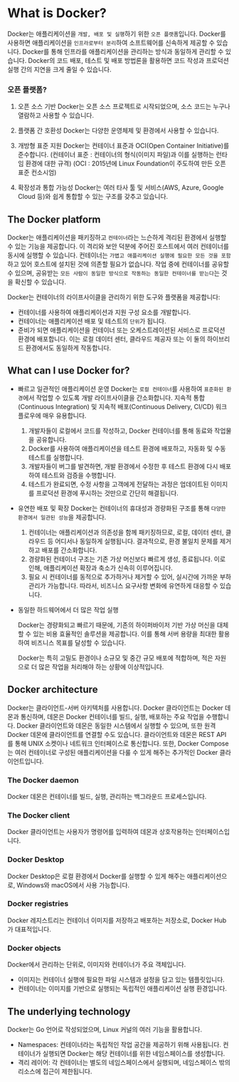 # What is Docker?

Docker는 애플리케이션을 `개발, 배포 및 실행`하기 위한 `오픈 플랫폼`입니다.
Docker를 사용하면 애플리케이션을 `인프라로부터 분리`하여 소프트웨어를 신속하게 제공할 수 있습니다.
Docker를 통해 인프라를 애플리케이션을 관리하는 방식과 동일하게 관리할 수 있습니다.
Docker의 코드 배포, 테스트 및 배포 방법론을 활용하면 코드 작성과 프로덕션 실행 간의 지연을 크게 줄일 수 있습니다.

### 오픈 플랫폼?

1. 오픈 소스 기반
   Docker는 오픈 소스 프로젝트로 시작되었으며, 소스 코드는 누구나 열람하고 사용할 수 있습니다.

2. 플랫폼 간 호환성
   Docker는 다양한 운영체제 및 환경에서 사용할 수 있습니다.

3. 개방형 표준 지원
   Docker는 컨테이너 표준과 OCI(Open Container Initiative)를 준수합니다.
   (컨테이너 표준 : 컨테이너의 형식(이미지 파일)과 이를 실행하는 런타임 환경에 대한 규격)
   (OCI : 2015년에 Linux Foundation이 주도하여 만든 오픈 표준 컨소시엄)

4. 확장성과 통합 가능성
   Docker는 여러 타사 툴 및 서비스(AWS, Azure, Google Cloud 등)와 쉽게 통합할 수 있는 구조를 갖추고 있습니다.

## The Docker platform

Docker는 애플리케이션을 패키징하고 `컨테이너`라는 느슨하게 격리된 환경에서 실행할 수 있는 기능을 제공합니다.
이 격리와 보안 덕분에 주어진 호스트에서 여러 컨테이너를 동시에 실행할 수 있습니다.
컨테이너는 `가볍고 애플리케이션 실행에 필요한 모든 것을 포함`하고 있어 호스트에 설치된 것에 의존할 필요가 없습니다.
작업 중에 컨테이너를 공유할 수 있으며, 공유받는 `모든 사람이 동일한 방식으로 작동하는 동일한 컨테이너를 받는다`는 것을 확신할 수 있습니다.

Docker는 컨테이너의 라이프사이클을 관리하기 위한 도구와 플랫폼을 제공합니다:

- 컨테이너를 사용하여 애플리케이션과 지원 구성 요소를 개발합니다.
- 컨테이너는 애플리케이션 배포 및 테스트의 `단위`가 됩니다.
- 준비가 되면 애플리케이션을 컨테이너 또는 오케스트레이션된 서비스로 프로덕션 환경에 배포합니다.
  이는 로컬 데이터 센터, 클라우드 제공자 또는 이 둘의 하이브리드 환경에서도 동일하게 작동합니다.

## What can I use Docker for?

- 빠르고 일관적인 애플리케이션 운영
  Docker는 `로컬 컨테이너`를 사용하여 `표준화된 환경`에서 작업할 수 있도록 개발 라이프사이클을 간소화합니다.
  지속적 통합(Continuous Integration) 및 지속적 배포(Continuous Delivery, CI/CD) 워크플로우에 매우 유용합니다.

  1. 개발자들이 로컬에서 코드를 작성하고, Docker 컨테이너를 통해 동료와 작업물을 공유합니다.
  2. Docker를 사용하여 애플리케이션을 테스트 환경에 배포하고, 자동화 및 수동 테스트를 실행합니다.
  3. 개발자들이 버그를 발견하면, 개발 환경에서 수정한 후 테스트 환경에 다시 배포하여 테스트와 검증을 수행합니다.
  4. 테스트가 완료되면, 수정 사항을 고객에게 전달하는 과정은 업데이트된 이미지를 프로덕션 환경에 푸시하는 것만으로 간단히 해결됩니다.

- 유연한 배포 및 확장
  Docker는 컨테이너의 휴대성과 경량화된 구조를 통해 `다양한 환경에서 일관된 성능`을 제공합니다.

  1. 컨테이너는 애플리케이션과 의존성을 함께 패키징하므로, 로컬, 데이터 센터, 클라우드 등 어디서나 동일하게 실행됩니다.
     결과적으로, 환경 불일치 문제를 제거하고 배포를 간소화합니다.
  2. 경량화된 컨테이너 구조는 기존 가상 머신보다 빠르게 생성, 종료됩니다.
     이로 인해, 애플리케이션 확장과 축소가 신속히 이루어집니다.
  3. 필요 시 컨테이너를 동적으로 추가하거나 제거할 수 있어, 실시간에 가까운 부하 관리가 가능합니다.
     따라서, 비즈니스 요구사항 변화에 유연하게 대응할 수 있습니다.

- 동일한 하드웨어에서 더 많은 작업 실행

  Docker는 경량화되고 빠르기 때문에, 기존의 하이퍼바이저 기반 가상 머신을 대체할 수 있는 비용 효율적인 솔루션을 제공합니다. 이를 통해 서버 용량을 최대한 활용하여 비즈니스 목표를 달성할 수 있습니다.

  Docker는 특히 고밀도 환경이나 소규모 및 중간 규모 배포에 적합하며, 적은 자원으로 더 많은 작업을 처리해야 하는 상황에 이상적입니다.

## Docker architecture

Docker는 클라이언트-서버 아키텍처를 사용합니다.
Docker 클라이언트는 Docker 데몬과 통신하며, 데몬은 Docker 컨테이너를 빌드, 실행, 배포하는 주요 작업을 수행합니다.
Docker 클라이언트와 데몬은 동일한 시스템에서 실행할 수 있으며, 또한 원격 Docker 데몬에 클라이언트를 연결할 수도 있습니다. 클라이언트와 데몬은 REST API를 통해 UNIX 소켓이나 네트워크 인터페이스로 통신합니다.
또한, Docker Compose는 여러 컨테이너로 구성된 애플리케이션을 다룰 수 있게 해주는 추가적인 Docker 클라이언트입니다.

### The Docker daemon

Docker 데몬은 컨테이너를 빌드, 실행, 관리하는 백그라운드 프로세스입니다.

### The Docker client

Docker 클라이언트는 사용자가 명령어를 입력하여 데몬과 상호작용하는 인터페이스입니다.

### Docker Desktop

Docker Desktop은 로컬 환경에서 Docker를 실행할 수 있게 해주는 애플리케이션으로, Windows와 macOS에서 사용 가능합니다.

### Docker registries

Docker 레지스트리는 컨테이너 이미지를 저장하고 배포하는 저장소로, Docker Hub가 대표적입니다.

### Docker objects

Docker에서 관리하는 단위로, 이미지와 컨테이너가 주요 객체입니다.

- 이미지는 컨테이너 실행에 필요한 파일 시스템과 설정을 담고 있는 템플릿입니다.
- 컨테이너는 이미지를 기반으로 실행되는 독립적인 애플리케이션 실행 환경입니다.

## The underlying technology

Docker는 Go 언어로 작성되었으며, Linux 커널의 여러 기능을 활용합니다.

- Namespaces: 컨테이너라는 독립적인 작업 공간을 제공하기 위해 사용됩니다.
  컨테이너가 실행되면 Docker는 해당 컨테이너를 위한 네임스페이스를 생성합니다.
- 격리 레이어: 각 컨테이너는 별도의 네임스페이스에서 실행되며, 네임스페이스 밖의 리소스에 접근이 제한됩니다.
